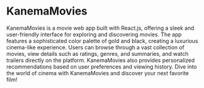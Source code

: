 # KanemaMovies

KanemaMovies is a movie web app built with React.js, offering a sleek and user-friendly interface for exploring and discovering movies. The app features a sophisticated color palette of gold and black, creating a luxurious cinema-like experience. Users can browse through a vast collection of movies, view details such as ratings, genres, and summaries, and watch trailers directly on the platform. KanemaMovies also provides personalized recommendations based on user preferences and viewing history. Dive into the world of cinema with KanemaMovies and discover your next favorite film!
